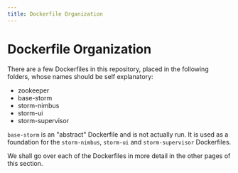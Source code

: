 ```yaml
---
title: Dockerfile Organization
---
```


Dockerfile Organization
=======================

There are a few Dockerfiles in this repository, placed in the following folders,
whose names should be self explanatory:

- zookeeper
- base-storm
- storm-nimbus
- storm-ui
- storm-supervisor

`base-storm` is an "abstract" Dockerfile and is not actually run.
It is used as a foundation for the `storm-nimbus`, `storm-ui` and
`storm-supervisor` Dockerfiles. 

We shall go over each of the Dockerfiles in more detail in the other pages of
this section.
